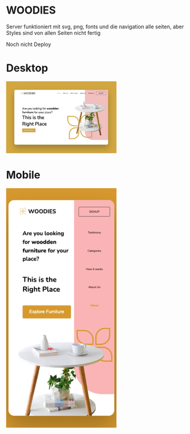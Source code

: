 # WOODIES

Server funktioniert mit svg, png, fonts und die navigation alle seiten,
aber Styles sind von allen Seiten nicht fertig

Noch nicht Deploy

# Desktop

<div>
<img src="./assets/img/readme1.png" alt="readme" width="300px">

</div>

# Mobile

<div>

<img src="./assets/img/readme2.png" alt="readme" width="300px">
</div>
